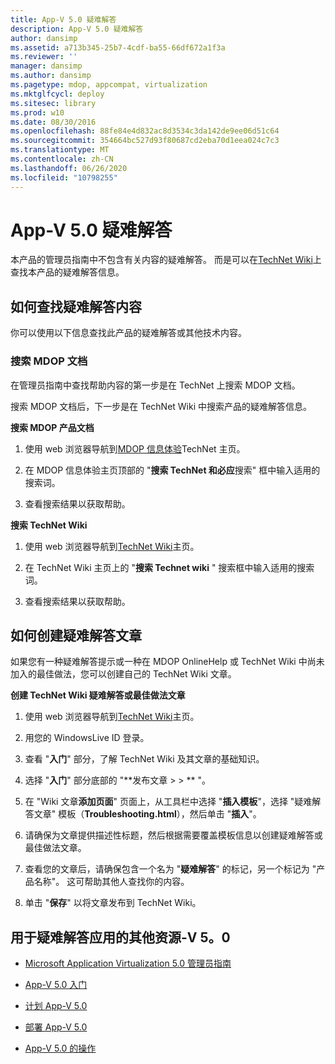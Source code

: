 ```yaml
---
title: App-V 5.0 疑难解答
description: App-V 5.0 疑难解答
author: dansimp
ms.assetid: a713b345-25b7-4cdf-ba55-66df672a1f3a
ms.reviewer: ''
manager: dansimp
ms.author: dansimp
ms.pagetype: mdop, appcompat, virtualization
ms.mktglfcycl: deploy
ms.sitesec: library
ms.prod: w10
ms.date: 08/30/2016
ms.openlocfilehash: 88fe84e4d832ac8d3534c3da142de9ee06d51c64
ms.sourcegitcommit: 354664bc527d93f80687cd2eba70d1eea024c7c3
ms.translationtype: MT
ms.contentlocale: zh-CN
ms.lasthandoff: 06/26/2020
ms.locfileid: "10798255"
---
```

# App-V 5.0 疑难解答


本产品的管理员指南中不包含有关内容的疑难解答。 而是可以在[TechNet Wiki](https://go.microsoft.com/fwlink/p/?LinkId=224905)上查找本产品的疑难解答信息。

## 如何查找疑难解答内容


你可以使用以下信息查找此产品的疑难解答或其他技术内容。

### 搜索 MDOP 文档

在管理员指南中查找帮助内容的第一步是在 TechNet 上搜索 MDOP 文档。

搜索 MDOP 文档后，下一步是在 TechNet Wiki 中搜索产品的疑难解答信息。

**搜索 MDOP 产品文档**

1.  使用 web 浏览器导航到[MDOP 信息体验](https://go.microsoft.com/fwlink/?LinkId=236032)TechNet 主页。

2.  在 MDOP 信息体验主页顶部的 "**搜索 TechNet 和必应**搜索" 框中输入适用的搜索词。

3.  查看搜索结果以获取帮助。

**搜索 TechNet Wiki**

1.  使用 web 浏览器导航到[TechNet Wiki](https://go.microsoft.com/fwlink/p/?LinkId=224905)主页。

2.  在 TechNet Wiki 主页上的 "**搜索 Technet wiki** " 搜索框中输入适用的搜索词。

3.  查看搜索结果以获取帮助。

## 如何创建疑难解答文章


如果您有一种疑难解答提示或一种在 MDOP OnlineHelp 或 TechNet Wiki 中尚未加入的最佳做法，您可以创建自己的 TechNet Wiki 文章。

**创建 TechNet Wiki 疑难解答或最佳做法文章**

1.  使用 web 浏览器导航到[TechNet Wiki](https://go.microsoft.com/fwlink/p/?LinkId=224905)主页。

2.  用您的 WindowsLive ID 登录。

3.  查看 "**入门**" 部分，了解 TechNet Wiki 及其文章的基础知识。

4.  选择 "**入门**" 部分底部的 "**发布文章 &gt; &gt; ** "。

5.  在 "Wiki 文章**添加页面**" 页面上，从工具栏中选择 "**插入模板**"，选择 "疑难解答文章" 模板（**Troubleshooting.html**），然后单击 "**插入**"。

6.  请确保为文章提供描述性标题，然后根据需要覆盖模板信息以创建疑难解答或最佳做法文章。

7.  查看您的文章后，请确保包含一个名为 "**疑难解答**" 的标记，另一个标记为 "产品名称"。 这可帮助其他人查找你的内容。

8.  单击 "**保存**" 以将文章发布到 TechNet Wiki。

## 用于疑难解答应用的其他资源-V 5。0


-   [Microsoft Application Virtualization 5.0 管理员指南](microsoft-application-virtualization-50-administrators-guide.md)

-   [App-V 5.0 入门](getting-started-with-app-v-50--rtm.md)

-   [计划 App-V 5.0](planning-for-app-v-50-rc.md)

-   [部署 App-V 5.0](deploying-app-v-50.md)

-   [App-V 5.0 的操作](operations-for-app-v-50.md)






 

 





